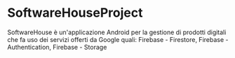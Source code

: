# SoftwareHouseProject
SoftwareHouse è un'applicazione Android per la gestione di prodotti digitali che fa uso dei servizi offerti da Google quali: Firebase - Firestore, Firebase - Authentication, Firebase - Storage
